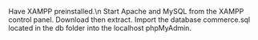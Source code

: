 Have XAMPP preinstalled.\n
Start Apache and MySQL from the XAMPP control panel.
Download then extract.
Import the database commerce.sql located in the db folder into the localhost phpMyAdmin.
